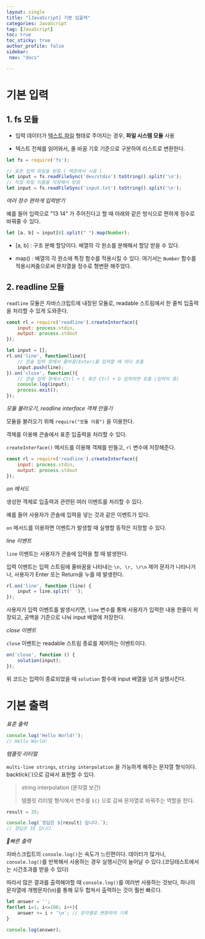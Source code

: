 ```yaml
---
layout: single
title: "[JavaScript] 기본 입출력"
categories: JavaScript
tag: [JavaScript]
toc: true
toc_sticky: true
author_profile: false
sidebar:
 nav: "docs"

---
```


# 기본 입력

## 1. fs 모듈

- 입력 데이터가 <u>텍스트 파일</u> 형태로 주어지는 경우, **파일 시스템 모듈** 사용

- 텍스트 전체를 읽어와서, 줄 바꿈 기호 기준으로 구분하여 리스트로 변환한다.

```js
let fs = require('fs');

// 표준 입력 파일을 받음 ( 백준에서 사용 )
let input = fs.readFileSync('dev/stdin').toString().split('\n');
// 직접 파일 이름을 지정해서 받음
let input = fs.readFileSync('input.txt').toString().split('\n');
```

*여러 정수 편하게 입력받기*

예를 들어 입력으로 "13 14" 가 주어진다고 할 때 아래와 같은 방식으로 편하게 정수로 바꿔줄 수 있다.

```js
let [a, b] = input[0].split(" ").map(Number);
```

- [a, b] : 구조 분해 할당이다. 배열의 각 원소를 분해해서 할당 받을 수 있다.

- map() : 배열의 각 원소에 특정 함수를 적용시킬 수 있다. 여기서는 `Number` 함수를 적용시켜줌으로써 문자열을 정수로 형변환 해주었다.

## 2. readline 모듈

`readline` 모듈은 자바스크립트에 내장된 모듈로, readable 스트림에서 한 줄씩 입출력을 처리할 수 있게 도와준다.

```js
const rl = require('readline').createInterface({
    input: process.stdin,
    output: process.stdout
});

let input = [];
rl.on('line', function(line){
    // 콘솔 입력 창에서 줄바꿈(Enter)를 입력할 때 마다 호출
    input.push(line);
}).on('close', function(){
    // 콘솔 입력 창에서 Ctrl + C 혹은 Ctrl + D 입력하면 호출 (입력의 종)
    console.log(input);
    process.exit();
});
```

*모듈 불러오기, readline interface 객체 만들기*

모듈을 불러오기 위해 `require("모듈 이름")` 을 이용한다.

객체를 이용해 콘솔에서 표준 입출력을 처리할 수 있다.

`createInterface()` 메서드를 이용해 객체를 만들고, `rl` 변수에 저장해준다.

```js
const rl = require('readline').createInterface({
    input: process.stdin,
    output: process.stdout
});
```

*on 메서드*

생성한 객체로 입출력과 관련된 여러 이벤트를 처리할 수 있다.

예를 들어 사용자가 콘솔에 입력을 넣는 것과 같은 이벤트가 있다.

`on` 메서드를 이용하면 이벤트가 발생할 때 실행할 동작은 지정할 수 있다. 

*line 이벤트*

`line` 이벤트는 사용자가 콘솔에 입력을 할 때 발생한다. 

입력 이벤트는 입력 스트림에 줄바꿈을 나타내는 `\n, \r, \r\n` 제어 문자가 나타나거나, 사용자가 Enter 또는 Return을 누를 때 발생한다.

```js
rl.on('line', function (line) {
    input = line.split(' ');
});
```

사용자가 입력 이벤트를 발생시키면, `line` 변수를 통해 사용자가 입력한 내용 한줄이 저장되고, 공백을 기준으로 나눠 input 배열에 저장한다. 

*close 이벤트*

`close` 이벤트는 readable 스트림 종료를 제어하는 이벤트이다. 

```js
on('close', function () {
    solution(input);
});
```

위 코드는 입력이 종료되었을 때 `solution` 함수에 input 배열을 넘겨 실행시킨다.

# 기본 출력

*표준 출력*

```js
console.log('Hello World!');
// Hello World!
```

*템플릿 리터럴*

`multi-line strings`, `string interpolation` 을 가능하게 해주는 문자열 형식이다. backtick(\`)으로 감싸서 표현할 수 있다. 

> string interpolation (문자열 보간)
> 
>  템플릿 리터럴 형식에서 변수를 `${}` 으로 감싸 문자열로 바꿔주는 역할을 한다.

```js
result = 35;

console.log(`정답은 ${result} 입니다.`);
// 정답은 35 입니다.
```

*🚨빠른 출력*

자바스크립트의 `console.log()`는 속도가 느린편이다. 데이터가 많거나, `console.log()`를 반복해서 사용하는 경우 실행시간이 늘어날 수 있다.(코딩테스트에서는 시간초과를 받을 수 있다)

따라서 많은 결과를 출력해야할 때 `console.log()`를 여러번 사용하는 것보다, 하나의 문자열에 개행문자(\n)를 통해 모두 합쳐서 출력하는 것이 훨씬 빠르다.

```js
let answer = '';
for(let i=1; i<=100; i++){
    answer += i + '\n'; // 문자열로 변환하여 기록
}

console.log(answer);
```